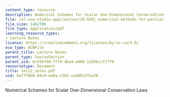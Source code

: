 ```yaml
---
content_type: resource
description: Numerical Schemes for Scalar One-Dimensional Conservation Laws
file: /ol-ocw-studio-app/courses/16-920j-numerical-methods-for-partial-differential-equations-sma-5212-spring-2003/bafff8bb84c0ee8ac362cea89c5fea38_lec12_notes.pdf
file_size: 1462706
file_type: application/pdf
learning_resource_types:
- Lecture Notes
license: https://creativecommons.org/licenses/by-nc-sa/4.0/
ocw_type: OCWFile
parent_title: Lecture Notes
parent_type: CourseSection
parent_uid: 6c55b7dd-f774-4ba4-ed0b-11d5bccf1779
resourcetype: Document
title: lec12_notes.pdf
uid: bafff8bb-84c0-ee8a-c362-cea89c5fea38
---
```

Numerical Schemes for Scalar One-Dimensional Conservation Laws
